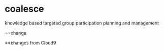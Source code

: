 coalesce
========

knowledge based targeted group participation planning and management

==change

==changes from Cloud9